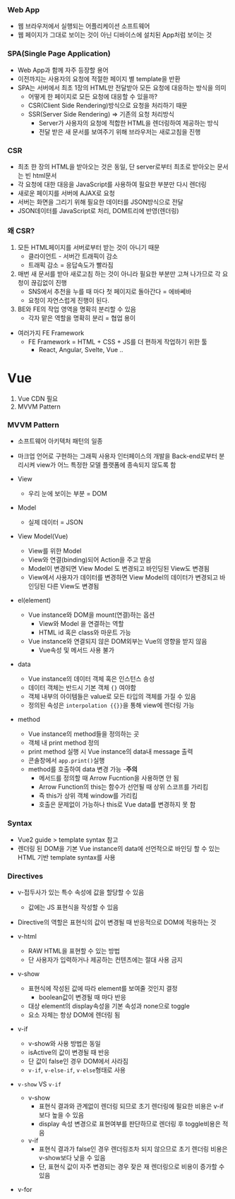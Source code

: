### Web App
- 웹 브라우저에서 실행되는 어플리케이션 소프트웨어
- 웹 페이지가 그대로 보이는 것이 아닌 디바이스에 설치된 App처럼 보이는 것
### SPA(Single Page Application)
- Web App과 함께 자주 등장할 용어
- 이전까지는 사용자의 요청에 적절한 페이지 별 template을 반환
- SPA는 서버에서 최초 1장의 HTML만 전달받아 모든 요청에 대응하는 방식을 의미
    - 어떻게 한 페이지로 모든 요청에 대응할 수 있을까?
    - CSR(Client Side Rendering)방식으로 요청을 처리하기 때문
    - SSR(Server Side Rendering) => 기존의 요청 처리방식
        - Server가 사용자의 요청에 적합한 HTML을 렌더링하여 제공하는 방식
        - 전달 받은 새 문서를 보여주기 위해 브라우저는 새로고침을 진행
    
### CSR
- 최초 한 장의 HTML을 받아오는 것은 동일, 단 server로부터 최초로 받아오는 문서는 빈 html문서
- 각 요청에 대한 대응을 JavaScript를 사용하여 필요한 부분만 다시 렌더링
- 새로운 페이지를 서버에 AJAX로 요청
- 서버는 화면을 그리기 위해 필요한 데이터를 JSON방식으로 전달
- JSON데이터를 JavaScript로 처리, DOM트리에 반영(렌더링)

### 왜 CSR?
1. 모든 HTML페이지를 서버로부터 받는 것이 아니기 때문
    - 클라이언트 - 서버간 트래픽이 감소
    - 트래픽 감소 = 응답속도가 빨라짐
2. 매번 새 문서를 받아 새로고침 하는 것이 아니라 필요한 부분만 고쳐 나가므로 각 요청이 끊김없이 진행
    - SNS에서 추천을 누를 때 마다 첫 페이지로 돌아간다 = 에바쎄바
    - 요청이 자연스럽게 진행이 된다.
3. BE와 FE의 작업 영역을 명확히 분리할 수 있음
    - 각자 맡은 역할을 명확히 분리 = 협업 용이
    
- 여러가지 FE Framework 
    - FE Framework = HTML + CSS + JS를 더 편하게 작업하기 위한 툴 
        - React, Angular, Svelte, Vue ..
    
# Vue
1. Vue CDN 필요
2. MVVM Pattern

### MVVM Pattern
- 소프트웨어 아키텍처 패턴의 일종
- 마크업 언어로 구현하는 그래픽 사용자 인터페이스의 개발을 Back-end로부터 분리시켜 view가 어느 특정한 모델 플랫폼에 종속되지 않도록 함
- View
    - 우리 눈에 보이는 부분 = DOM
    
- Model
    - 실제 데이터 = JSON
    
- View Model(Vue)
    - View를 위한 Model
    - View와 연결(binding)되어 Action을 주고 받음
    - Model이 변경되면 View Model 도 변경되고 바인딩된 View도 변경됨
    - View에서 사용자가 데이터를 변경하면 View Model의 데이터가 변경되고 바인딩된 다른 View도 변경됨
    
- el(element)
    - Vue instance와 DOM을 mount(연결)하는 옵션
        - View와 Model 을 연결하는 역할
        - HTML id 혹은 class와 마운트 가능
    - Vue instance와 연결되지 않은 DOM외부는 Vue의 영향을 받지 않음
        - Vue속성 및 메서드 사용 불가
    
- data
    - Vue instance의 데이터 객체 혹은 인스턴스 송성
    - 데이터 객체는 반드시 기본 객체 `{}` 여야함
    - 객체 내부의 아이템들은 value로 모든 타입의 객체를 가질 수 있음
    - 정의된 속성은 `interpolation {{}}`을 통해 view에 렌더링 가능
    
- method
    - Vue instance의 method들을 정의하는 곳
    - 객체 내 print method 정의
    - print method 실행 시 Vue instance의 data내 message 출력
    -  콘솔창에서 `app.print()`실행
    - method를 호출하여 data 변경 가능
    -**주의**
        - 메서드를 정의할 때 Arrow Fucntion을 사용하면 안 됨
        - Arrow Function의 this는 함수가 선언될 때 상위 스코프를 가리킴
        - 즉 this가 상위 객체 window를 가리킴
        - 호출은 문제없이 가능하나 this로 Vue data를 변경하지 못 함
    
### Syntax
- Vue2 guide > template syntax 참고
- 렌더링 된 DOM을 기본 Vue instance의 data에 선언적으로 바인딩 할 수 있는 HTML 기반 template syntax를 사용
### Directives
- v-접두사가 있는 특수 속성에 값을 할당할 수 있음
    - 값에는 JS 표현식을 작성할 수 있음
    
- Directive의 역할은 표현식의 값이 변경될 때 반응적으로 DOM에 적용하는 것
- v-html
    - RAW HTML을 표현할 수 있는 방법
    - 단 사용자가 입력하거나 제공하는 컨텐츠에는 절대 사용 금지
    
- v-show
    - 표현식에 작성된 값에 따라 element를 보여줄 것인지 결정
        - boolean값이 변경될 때 마다 반응
    - 대상 element의 display속성을 기본 속성과 none으로 toggle
    - 요소 자체는 항상 DOM에 렌더링 됨
    
- v-if
    - v-show와 사용 방법은 동일
    - isActive의 값이 변경될 때 반응
    - 단 값이 false인 경우 DOM에서 사라짐
    - `v-if`, `v-else-if`, `v-else`형태로 사용
    
- `v-show` VS `v-if`
    - v-show
        - 표현식 결과와 관계없이 렌더링 되므로 초기 렌더링에 필요한 비용은 v-if 보다 높을 수 있음
        - display 속성 변경으로 표현여부를 판단하므로 렌더링 후 toggle비용은 적음
    - v-if
        - 표현식 결과가 false인 경우 렌더링조차 되지 않으므로 초기 렌더링 비용은 v-show보다 낮을 수 있음
        - 단, 표현식 값이 자주 변경되는 경우 잦은 재 렌더링으로 비용이 증가할 수 있음
    
- v-for
    
